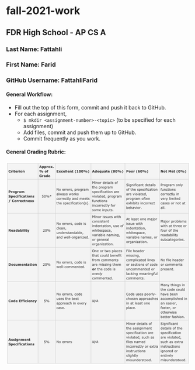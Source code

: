 # fall-2021-work
## FDR High School - AP CS A

### Last Name: Fattahli
### First Name: Farid
### GitHub Username: FattahliFarid


#### General Workflow:
* Fill out the top of this form, commit and push it back to GitHub.
* For each assignment,
  * `$ mkdir <assignment-number>-<topic>` (to be specified for each assignment)
  * Add files, commit and push them up to GitHub.
  * Commit frequently as you work.

#### General Grading Rubric:
![rubric](rubric.png)
